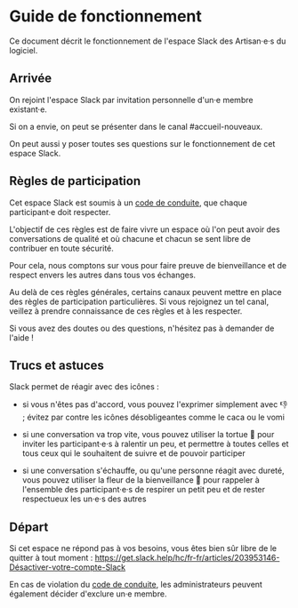 # Guide de fonctionnement

Ce document décrit le fonctionnement de l'espace Slack des Artisan·e·s du logiciel.

## Arrivée

On rejoint l'espace Slack par invitation personnelle d'un·e membre existant·e.

Si on a envie, on peut se présenter dans le canal #accueil-nouveaux.

On peut aussi y poser toutes ses questions sur le fonctionnement de cet espace Slack.

## Règles de participation

Cet espace Slack est soumis à un [code de conduite](CODE_DE_CONDUITE.md), que chaque participant·e doit respecter.

L'objectif de ces règles est de faire vivre un espace où l'on peut avoir des conversations de qualité et où chacune et chacun se sent libre de contribuer en toute sécurité.

Pour cela, nous comptons sur vous pour faire preuve de bienveillance et de respect envers les autres dans tous vos échanges.

Au delà de ces règles générales, certains canaux peuvent mettre en place des règles de participation particulières. Si vous rejoignez un tel canal, veillez à prendre connaissance de ces règles et à les respecter.

Si vous avez des doutes ou des questions, n'hésitez pas à demander de l'aide !

## Trucs et astuces

Slack permet de réagir avec des icônes :

- si vous n'êtes pas d'accord, vous pouvez l'exprimer simplement avec 👎 ; évitez par contre les icônes désobligeantes comme le caca ou le vomi

- si une conversation va trop vite, vous pouvez utiliser la tortue 🐢 pour inviter les participant·e·s à ralentir un peu, et permettre à toutes celles et tous ceux qui le souhaitent de suivre et de pouvoir participer

- si une conversation s'échauffe, ou qu'une personne réagit avec dureté, vous pouvez utiliser la fleur de la bienveillance 🌼 pour rappeler à l'ensemble des participant·e·s de respirer un petit peu et de rester respectueux les un·e·s des autres

## Départ

Si cet espace ne répond pas à vos besoins, vous êtes bien sûr libre de le quitter à tout moment : https://get.slack.help/hc/fr-fr/articles/203953146-Désactiver-votre-compte-Slack

En cas de violation du [code de conduite](CODE_DE_CONDUITE.md), les administrateurs peuvent également décider d'exclure un·e membre.
